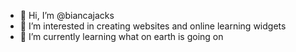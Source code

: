 - 👋 Hi, I’m @biancajacks
- 👀 I’m interested in creating websites and online learning widgets
- 🌱 I’m currently learning what on earth is going on

<!---
biancajacks/biancajacks is a ✨ special ✨ repository because its `README.md` (this file) appears on your GitHub profile.
You can click the Preview link to take a look at your changes.
--->
